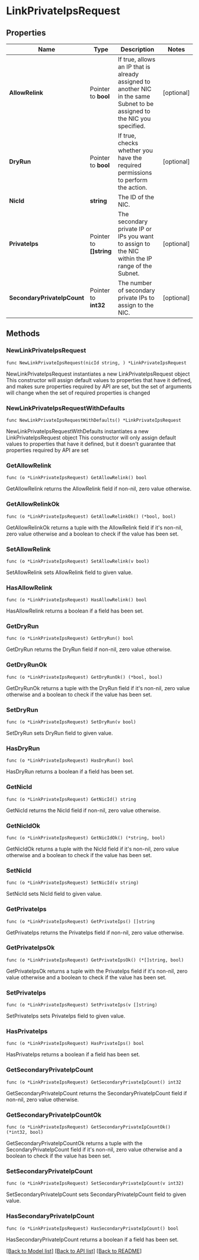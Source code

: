 # LinkPrivateIpsRequest

## Properties

Name | Type | Description | Notes
------------ | ------------- | ------------- | -------------
**AllowRelink** | Pointer to **bool** | If true, allows an IP that is already assigned to another NIC in the same Subnet to be assigned to the NIC you specified. | [optional] 
**DryRun** | Pointer to **bool** | If true, checks whether you have the required permissions to perform the action. | [optional] 
**NicId** | **string** | The ID of the NIC. | 
**PrivateIps** | Pointer to **[]string** | The secondary private IP or IPs you want to assign to the NIC within the IP range of the Subnet. | [optional] 
**SecondaryPrivateIpCount** | Pointer to **int32** | The number of secondary private IPs to assign to the NIC. | [optional] 

## Methods

### NewLinkPrivateIpsRequest

`func NewLinkPrivateIpsRequest(nicId string, ) *LinkPrivateIpsRequest`

NewLinkPrivateIpsRequest instantiates a new LinkPrivateIpsRequest object
This constructor will assign default values to properties that have it defined,
and makes sure properties required by API are set, but the set of arguments
will change when the set of required properties is changed

### NewLinkPrivateIpsRequestWithDefaults

`func NewLinkPrivateIpsRequestWithDefaults() *LinkPrivateIpsRequest`

NewLinkPrivateIpsRequestWithDefaults instantiates a new LinkPrivateIpsRequest object
This constructor will only assign default values to properties that have it defined,
but it doesn't guarantee that properties required by API are set

### GetAllowRelink

`func (o *LinkPrivateIpsRequest) GetAllowRelink() bool`

GetAllowRelink returns the AllowRelink field if non-nil, zero value otherwise.

### GetAllowRelinkOk

`func (o *LinkPrivateIpsRequest) GetAllowRelinkOk() (*bool, bool)`

GetAllowRelinkOk returns a tuple with the AllowRelink field if it's non-nil, zero value otherwise
and a boolean to check if the value has been set.

### SetAllowRelink

`func (o *LinkPrivateIpsRequest) SetAllowRelink(v bool)`

SetAllowRelink sets AllowRelink field to given value.

### HasAllowRelink

`func (o *LinkPrivateIpsRequest) HasAllowRelink() bool`

HasAllowRelink returns a boolean if a field has been set.

### GetDryRun

`func (o *LinkPrivateIpsRequest) GetDryRun() bool`

GetDryRun returns the DryRun field if non-nil, zero value otherwise.

### GetDryRunOk

`func (o *LinkPrivateIpsRequest) GetDryRunOk() (*bool, bool)`

GetDryRunOk returns a tuple with the DryRun field if it's non-nil, zero value otherwise
and a boolean to check if the value has been set.

### SetDryRun

`func (o *LinkPrivateIpsRequest) SetDryRun(v bool)`

SetDryRun sets DryRun field to given value.

### HasDryRun

`func (o *LinkPrivateIpsRequest) HasDryRun() bool`

HasDryRun returns a boolean if a field has been set.

### GetNicId

`func (o *LinkPrivateIpsRequest) GetNicId() string`

GetNicId returns the NicId field if non-nil, zero value otherwise.

### GetNicIdOk

`func (o *LinkPrivateIpsRequest) GetNicIdOk() (*string, bool)`

GetNicIdOk returns a tuple with the NicId field if it's non-nil, zero value otherwise
and a boolean to check if the value has been set.

### SetNicId

`func (o *LinkPrivateIpsRequest) SetNicId(v string)`

SetNicId sets NicId field to given value.


### GetPrivateIps

`func (o *LinkPrivateIpsRequest) GetPrivateIps() []string`

GetPrivateIps returns the PrivateIps field if non-nil, zero value otherwise.

### GetPrivateIpsOk

`func (o *LinkPrivateIpsRequest) GetPrivateIpsOk() (*[]string, bool)`

GetPrivateIpsOk returns a tuple with the PrivateIps field if it's non-nil, zero value otherwise
and a boolean to check if the value has been set.

### SetPrivateIps

`func (o *LinkPrivateIpsRequest) SetPrivateIps(v []string)`

SetPrivateIps sets PrivateIps field to given value.

### HasPrivateIps

`func (o *LinkPrivateIpsRequest) HasPrivateIps() bool`

HasPrivateIps returns a boolean if a field has been set.

### GetSecondaryPrivateIpCount

`func (o *LinkPrivateIpsRequest) GetSecondaryPrivateIpCount() int32`

GetSecondaryPrivateIpCount returns the SecondaryPrivateIpCount field if non-nil, zero value otherwise.

### GetSecondaryPrivateIpCountOk

`func (o *LinkPrivateIpsRequest) GetSecondaryPrivateIpCountOk() (*int32, bool)`

GetSecondaryPrivateIpCountOk returns a tuple with the SecondaryPrivateIpCount field if it's non-nil, zero value otherwise
and a boolean to check if the value has been set.

### SetSecondaryPrivateIpCount

`func (o *LinkPrivateIpsRequest) SetSecondaryPrivateIpCount(v int32)`

SetSecondaryPrivateIpCount sets SecondaryPrivateIpCount field to given value.

### HasSecondaryPrivateIpCount

`func (o *LinkPrivateIpsRequest) HasSecondaryPrivateIpCount() bool`

HasSecondaryPrivateIpCount returns a boolean if a field has been set.


[[Back to Model list]](../README.md#documentation-for-models) [[Back to API list]](../README.md#documentation-for-api-endpoints) [[Back to README]](../README.md)


